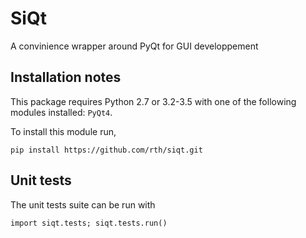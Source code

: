 # SiQt

A convinience wrapper around PyQt for GUI developpement

## Installation notes

 This package requires Python 2.7 or 3.2-3.5 with one of the following modules installed: `PyQt4`.

 To install this module run,
    
    pip install https://github.com/rth/siqt.git


## Unit tests

 The unit tests suite can be run with
 
    import siqt.tests; siqt.tests.run()

